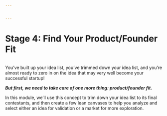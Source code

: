 ```yaml
---


---
```


<h1 id="stage-4-find-your-productfounder-fit">Stage 4: Find Your Product/Founder Fit</h1>
<p><img src="https://s3.amazonaws.com/nugget.one/academy/pff-intro.jpg" alt=""></p>
<p>You’ve built up your idea list, you’ve trimmed down your idea list, and you’re almost ready to zero in on the idea that may very well become your successful startup!</p>
<p><strong><em>But first, we need to take care of one more thing: product/founder fit.</em></strong></p>
<p>In this module, we’ll use this concept to trim down your idea list to its final contestants, and then create a few lean canvases to help you analyze and select either an idea for validation or a market for more exploration.</p>

